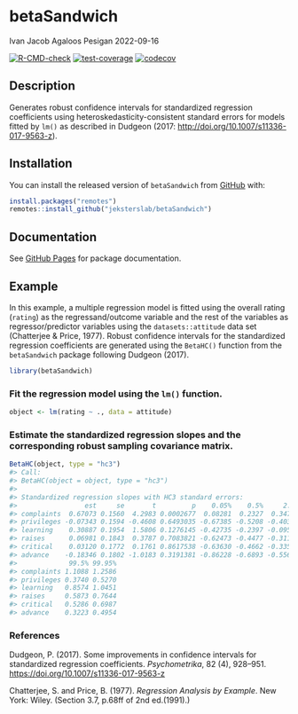 betaSandwich
================
Ivan Jacob Agaloos Pesigan
2022-09-16

<!-- README.md is generated from README.Rmd. Please edit that file -->
<!-- badges: start -->

[![R-CMD-check](https://github.com/jeksterslab/betaSandwich/workflows/R-CMD-check/badge.svg)](https://github.com/jeksterslab/betaSandwich/actions)
[![test-coverage](https://github.com/jeksterslab/betaSandwich/actions/workflows/test-coverage.yaml/badge.svg)](https://github.com/jeksterslab/betaSandwich/actions/workflows/test-coverage.yaml)
[![codecov](https://codecov.io/gh/jeksterslab/betaSandwich/branch/main/graph/badge.svg)](https://codecov.io/gh/jeksterslab/betaSandwich)
<!-- badges: end -->

## Description

Generates robust confidence intervals for standardized regression
coefficients using heteroskedasticity-consistent standard errors for
models fitted by `lm()` as described in Dudgeon (2017:
<http://doi.org/10.1007/s11336-017-9563-z>).

## Installation

You can install the released version of `betaSandwich` from
[GitHub](https://github.com/jeksterslab/betaSandwich) with:

``` r
install.packages("remotes")
remotes::install_github("jeksterslab/betaSandwich")
```

## Documentation

See [GitHub
Pages](https://jeksterslab.github.io/betaSandwich/index.html) for
package documentation.

## Example

In this example, a multiple regression model is fitted using the overall
rating (`rating`) as the regressand/outcome variable and the rest of the
variables as regressor/predictor variables using the
`datasets::attitude` data set (Chatterjee & Price, 1977). Robust
confidence intervals for the standardized regression coefficients are
generated using the `BetaHC()` function from the `betaSandwich` package
following Dudgeon (2017).

``` r
library(betaSandwich)
```

### Fit the regression model using the `lm()` function.

``` r
object <- lm(rating ~ ., data = attitude)
```

### Estimate the standardized regression slopes and the corresponding robust sampling covariance matrix.

``` r
BetaHC(object, type = "hc3")
#> Call:
#> BetaHC(object = object, type = "hc3")
#> 
#> Standardized regression slopes with HC3 standard errors:
#>                 est     se       t         p    0.05%    0.5%     2.5%  97.5%
#> complaints  0.67073 0.1560  4.2983 0.0002677  0.08281  0.2327  0.34792 0.9935
#> privileges -0.07343 0.1594 -0.4608 0.6493035 -0.67385 -0.5208 -0.40310 0.2562
#> learning    0.30887 0.1954  1.5806 0.1276145 -0.42735 -0.2397 -0.09536 0.7131
#> raises      0.06981 0.1843  0.3787 0.7083821 -0.62473 -0.4477 -0.31153 0.4512
#> critical    0.03120 0.1772  0.1761 0.8617538 -0.63630 -0.4662 -0.33530 0.3977
#> advance    -0.18346 0.1802 -1.0183 0.3191381 -0.86228 -0.6893 -0.55618 0.1892
#>             99.5% 99.95%
#> complaints 1.1088 1.2586
#> privileges 0.3740 0.5270
#> learning   0.8574 1.0451
#> raises     0.5873 0.7644
#> critical   0.5286 0.6987
#> advance    0.3223 0.4954
```

### References

Dudgeon, P. (2017). Some improvements in confidence intervals for
standardized regression coefficients. *Psychometrika*, 82 (4), 928–951.
<https://doi.org/10.1007/s11336-017-9563-z>

Chatterjee, S. and Price, B. (1977). *Regression Analysis by Example*.
New York: Wiley. (Section 3.7, p.68ff of 2nd ed.(1991).)
